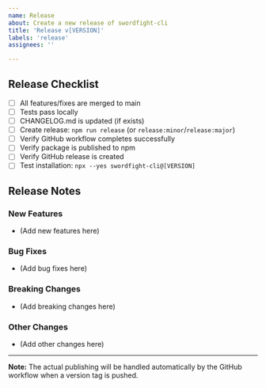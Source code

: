 ```yaml
---
name: Release
about: Create a new release of swordfight-cli
title: 'Release v[VERSION]'
labels: 'release'
assignees: ''

---
```


## Release Checklist

- [ ] All features/fixes are merged to main
- [ ] Tests pass locally
- [ ] CHANGELOG.md is updated (if exists)
- [ ] Create release: `npm run release` (or `release:minor`/`release:major`)
- [ ] Verify GitHub workflow completes successfully
- [ ] Verify package is published to npm
- [ ] Verify GitHub release is created
- [ ] Test installation: `npx --yes swordfight-cli@[VERSION]`

## Release Notes

### New Features

- (Add new features here)

### Bug Fixes

- (Add bug fixes here)

### Breaking Changes

- (Add breaking changes here)

### Other Changes

- (Add other changes here)

---

**Note:** The actual publishing will be handled automatically by the GitHub workflow when a version tag is pushed.
